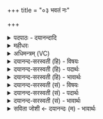 +++
title = "०३ भवतं नः"

+++
<details><summary>पदपाठः - दयानन्दादि</summary>

भव॑तम्। नः॒। सम॑नसा॒विति॒ सऽम॑नसौ। सचे॑तसा॒विति॒ सऽचे॑तसौ। अ॒रे॒पसौ॑। मा। य॒ज्ञम्। हि॒ꣳसि॒ष्ट॒म्। मा। य॒ज्ञप॑ति॒मिति॑ य॒ज्ञऽप॑तिम्। जा॒त॒वे॒द॒सा॒विति॑ जातऽवेदसौ। शि॒वौ। भ॒व॒त॒म्। अ॒द्य। नः॒। ३।
</details>

<details><summary>महीधरः</summary>

म० ‘भवतं न इति प्रास्यतीति' (का० ५।२।३)। मन्थनोत्थमग्निमाहवनीये प्रास्यतीत्यर्थः । पङ्क्तिः । यस्याः अष्टार्णाः पञ्च पादाः सा पङ्क्तिः । अत्र तु तृतीयः षडक्षरः चतुर्थो दशार्णः । निर्मथ्याहवनीयावग्नी देवते । हे जातवेदसावुभावग्नी, नोऽस्मदर्थं युवामीदृशौ भक्तम् । किंभूतो युवाम् । समनसौ मनसा सहितौ । तथा सचेतसौ समानं चेतो ययोस्तौ परस्परं समानचित्तयुक्तौ । अन्यविषयं मनः परिहृत्यास्मदनुग्रहाभिमुखत्वं समनस्त्वम् । अनुग्रहे परस्परविप्रतिपत्तिराहित्यं सचेतस्त्वम् । तथा अरेपसौ पापरहितौ प्रमादादस्माभिः कृतेऽपि पापे कोपाभावः पापरहित्यम् । . तदेव स्पष्टयति । यज्ञमस्मत्कर्म मा हिसिष्टं मा विनाशयतम् । यज्ञपतिं यजमानं च मा हिᳪं᳭सिष्टम् । तथा अद्यास्मिन्ननुष्ठानदिने नोऽस्मदर्थं शिवौ शान्तौ कल्याणकारिणौ भवतं पूर्वोक्तविधिना ॥३॥  
चतुर्थी।
</details>

<details><summary>अधिमन्त्रम् (VC)</summary>

- यज्ञो देवता
- गोतम ऋषिः
- आर्षी पङ्क्तिः
- पञ्चमः
</details>

<details><summary>दयानन्द-सरस्वती (हि) - विषयः</summary>

यजमान और यज्ञ की सिद्धि करनेवाले विद्वान् कैसे होने चाहियें, इस विषय का उपदेश अगले मन्त्र में किया है ॥
</details>

<details><summary>दयानन्द-सरस्वती (हि) - पदार्थः</summary>

पदार्थान्वयभाषाः -  जो (अरेपसौ) प्राकृत मनुष्यों के भाषारूपी वचन से रहित (समनसौ) तुल्य विस्तारयुक्त (सचेतसौ) तुल्य ज्ञान-ज्ञापनयुक्त (जातवेदसौ) वेद और उपविद्याओं को सिद्ध किये हुए पढ़ने-पढ़ानेवाले विद्वान् (नः) हम लोगों के लिये उपदेश करनेवाले (भवतम्) होवें। जो (यज्ञम्) पढ़ने-पढ़ाने रूप यज्ञ वा (यज्ञपतिम्) विद्याप्रद यज्ञ के पालन करनेवाले यज्ञमान को (मा मा हिंसिष्टम्) न पीडि़त करें। वे (अद्य) आज (नः) हम लोगों के लिये (शिवौ) मङ्गल करनेवाले (भवतम्) होवें ॥३॥
</details>

<details><summary>दयानन्द-सरस्वती (हि) - भावार्थः</summary>

भावार्थभाषाः -  मनुष्यों को उचित है कि विद्याप्रचार के लिये पढ़ना पढ़ाना वा मङ्गलाचरण को न छोड़ें, क्योंकि यही सर्वोत्तम कर्म है ॥३॥
</details>

<details><summary>दयानन्द-सरस्वती (सं) - विषयः</summary>

यजमानयज्ञसम्पादकौ कीदृशौ भवेतामित्युपदिश्यते ॥
</details>

<details><summary>दयानन्द-सरस्वती (सं) - पदार्थः</summary>

पदार्थान्वयभाषाः -  यावरेपसौ समनसौ सचेतसौ जातवेदसावध्येत्रध्यापकौ नोऽस्मभ्यमुपदेष्टारौ भवतं स्याताम्, तौ यज्ञं यज्ञपतिं च मा हिंसिष्टं मा हिंस्याताम्। एतावद्य नोऽस्मभ्यं शिवौ मङ्गलकारिणौ भवतं स्याताम् ॥३॥
</details>

<details><summary>दयानन्द-सरस्वती (सं) - भावार्थः</summary>

भावार्थभाषाः -  मनुष्यैर्नैव कदाचित् विद्याप्रचारायाध्ययनमध्यापनं च त्यक्तव्यं मङ्गलाचरणं च, अस्य सर्वोत्कृष्टवात् ॥३॥
</details>

<details><summary>सविता जोशी ← दयानन्दः (म) - भावार्थः</summary>

भावार्थभाषाः -  माणसांनी विद्येचा प्रचार, प्रसार करण्यासाठी अध्ययन, अध्यापन व चांगले आचरण सोडता कामा नये. कारण हेच सर्वोत्तम कर्म आहे.
</details>